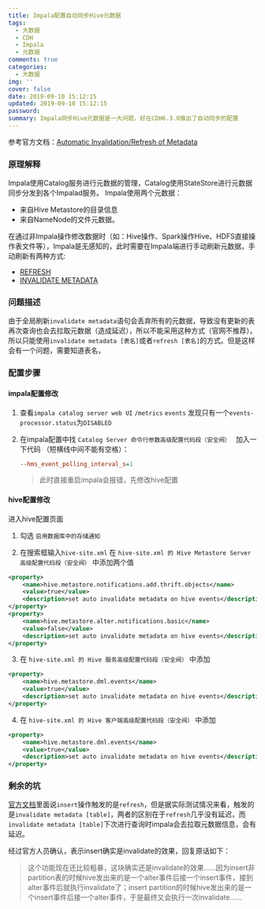 ```yaml
---
title: Impala配置自动同步Hive元数据
tags:
  - 大数据
  - CDH
  - Impala
  - 元数据
comments: true
categories:
  - 大数据
img: ''
cover: false
date: 2019-09-10 15:12:15
updated: 2019-09-10 15:12:15
password:
summary: Impala同步Hive元数据是一大问题，好在CDH6.3.0推出了自动同步的配置
---
```

参考官方文档：[Automatic Invalidation/Refresh of Metadata](https://docs.cloudera.com/documentation/enterprise/6/6.3/topics/impala_metadata.html#auto_poll_hms_notification)
### 原理解释
Impala使用Catalog服务进行元数据的管理，Catalog使用StateStore进行元数据同步分发到各个Impalad服务。
Impala使用两个元数据：
* 来自Hive Metastore的目录信息
* 来自NameNode的文件元数据。

在通过非Impala操作修改数据时（如：Hive操作、Spark操作Hive、HDFS直接操作表文件等），Impala是无感知的，此时需要在Impala端进行手动刷新元数据，手动刷新有两种方式:
* [REFRESH](https://www.cloudera.com/documentation/enterprise/6/6.3/topics/impala_refresh.html#refresh)
* [INVALIDATE METADATA](https://www.cloudera.com/documentation/enterprise/6/6.3/topics/impala_invalidate_metadata.html)

### 问题描述
由于全局刷新`invalidate metadata`语句会丢弃所有的元数据，导致没有更新的表再次查询也会去拉取元数据（造成延迟），所以不能采用这种方式（官网不推荐）。
所以只能使用`invalidate metadata [表名]`或者`refresh [表名]`的方式。但是这样会有一个问题，需要知道表名，

### 配置步骤
#### impala配置修改
1. 查看`impala catalog server web UI`
`/metrics`
`events`
发现只有一个`events-processor.status`为`DISABLED`
2. 在impala配置中找 `Catalog Server 命令行参数高级配置代码段（安全阀） `
加入一下代码 （短横线中间不能有空格）：
    
    ```ini
    --hms_event_polling_interval_s=1
    ```

    > 此时直接重启impala会报错，先修改hive配置

#### hive配置修改
进入hive配置页面
1. 勾选 `启用数据库中的存储通知`

2. 在搜索框输入`hive-site.xml`
在 `hive-site.xml 的 Hive Metastore Server 高级配置代码段（安全阀）` 中添加两个值
```xml
<property>
    <name>hive.metastore.notifications.add.thrift.objects</name>
    <value>true</value>
    <description>set auto invalidate metadata on hive events</description>
</property>
<property>
    <name>hive.metastore.alter.notifications.basic</name>
    <value>false</value>
    <description>set auto invalidate metadata on hive events</description>
</property>
```

3. 在 `hive-site.xml 的 Hive 服务高级配置代码段（安全阀）` 中添加
```xml
<property>
    <name>hive.metastore.dml.events</name>
    <value>true</value>
    <description>set auto invalidate metadata on hive events</description>
</property>
```

4. 在 `hive-site.xml 的 Hive 客户端高级配置代码段（安全阀）` 中添加
```xml
<property>
    <name>hive.metastore.dml.events</name>
    <value>true</value>
    <description>set auto invalidate metadata on hive events</description>
</property>
```

### 剩余的坑
[官方文档](https://docs.cloudera.com/documentation/enterprise/6/6.3/topics/impala_metadata.html#auto_poll_hms_notification)里面说`insert`操作触发的是`refresh`，但是据实际测试情况来看，触发的是`invalidate metadata [table]`，两者的区别在于`refresh`几乎没有延迟，而`invalidate metadata [table]`下次进行查询时impala会去拉取元数据信息，会有延迟。

经过官方人员确认，表示insert确实是invalidate的效果，回复原话如下：
> 这个功能现在还比较粗暴，这块确实还是invalidate的效果……因为insert非partition表的时候hive发出来的是一个alter事件后接一个insert事件，接到alter事件后就执行invalidate了；insert partition的时候hive发出来的是一个insert事件后接一个alter事件，于是最终又会执行一次invalidate……